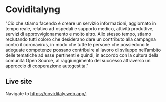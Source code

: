 # Coviditalyng

"Ciò che stiamo facendo è creare un servizio informazioni, aggiornato in tempo reale, relativo ad ospedali e supporto medico, attività produttive, servizi di approvvigionamento e molto altro. Allo stesso tempo, stiamo reclutando tutti coloro che desiderano dare un contributo alla campagna contro il coronavirus, in modo che tutte le persone che possiedono le adeguate competenze possano contribuire al lavoro di sviluppo nell’ambito delle tematiche ad esse pertinenti e quindi, in accordo con la cultura della comunità Open Source, al raggiungimento del successo attraverso un approccio di cooperazione autogestita."

## Live site

Navigate to https://coviditaly.web.app/. 

